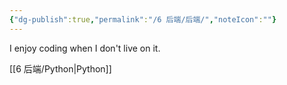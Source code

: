 ```yaml
---
{"dg-publish":true,"permalink":"/6 后端/后端/","noteIcon":""}
---
```



I enjoy coding when I don't live on it. 

[[6 后端/Python\|Python]]